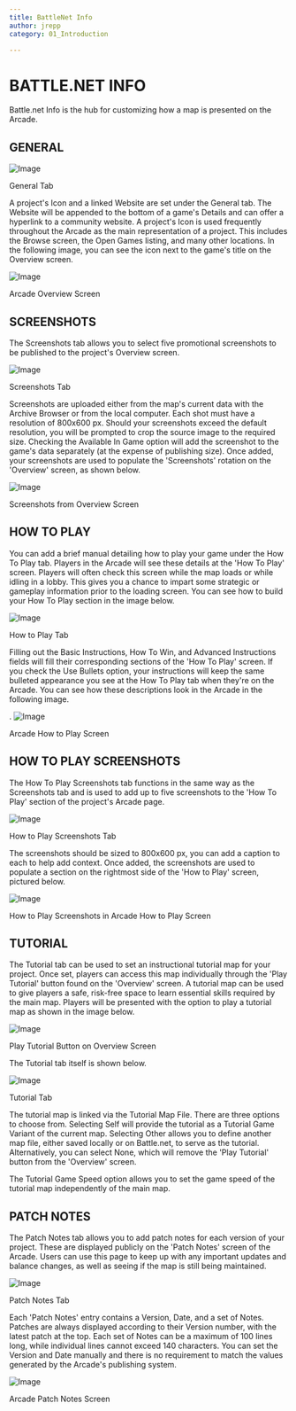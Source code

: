 ```yaml
---
title: BattleNet Info
author: jrepp
category: 01_Introduction

---
```

BATTLE.NET INFO
===============

Battle.net Info is the hub for customizing how a map is presented on the
Arcade.

GENERAL
-------

![Image](./resources/011_BattleNet_Info01.png)

General Tab

A project's Icon and a linked Website are set under the General tab. The
Website will be appended to the bottom of a game's Details and can offer
a hyperlink to a community website. A project's Icon is used frequently
throughout the Arcade as the main representation of a project. This
includes the Browse screen, the Open Games listing, and many other
locations. In the following image, you can see the icon next to the
game's title on the Overview screen.

![Image](./resources/011_BattleNet_Info02.png)

Arcade Overview Screen

SCREENSHOTS
-----------

The Screenshots tab allows you to select five promotional screenshots to
be published to the project's Overview screen.

![Image](./resources/011_BattleNet_Info03.png)

Screenshots Tab

Screenshots are uploaded either from the map's current data with the
Archive Browser or from the local computer. Each shot must have a
resolution of 800x600 px. Should your screenshots exceed the default
resolution, you will be prompted to crop the source image to the
required size. Checking the Available In Game option will add the
screenshot to the game's data separately (at the expense of publishing
size). Once added, your screenshots are used to populate the
'Screenshots' rotation on the 'Overview' screen, as shown below.

![Image](./resources/011_BattleNet_Info04.png)

Screenshots from Overview Screen

HOW TO PLAY
-----------

You can add a brief manual detailing how to play your game under the How
To Play tab. Players in the Arcade will see these details at the 'How To
Play' screen. Players will often check this screen while the map loads
or while idling in a lobby. This gives you a chance to impart some
strategic or gameplay information prior to the loading screen. You can
see how to build your How To Play section in the image below.

![Image](./resources/011_BattleNet_Info05.png)

How to Play Tab

Filling out the Basic Instructions, How To Win, and Advanced
Instructions fields will fill their corresponding sections of the 'How
To Play' screen. If you check the Use Bullets option, your instructions
will keep the same bulleted appearance you see at the How To Play tab
when they're on the Arcade. You can see how these descriptions look in
the Arcade in the following image.

. ![Image](./resources/011_BattleNet_Info06.png)

Arcade How to Play Screen

HOW TO PLAY SCREENSHOTS
-----------------------

The How To Play Screenshots tab functions in the same way as the
Screenshots tab and is used to add up to five screenshots to the 'How To
Play' section of the project's Arcade page.

![Image](./resources/011_BattleNet_Info07.png)

How to Play Screenshots Tab

The screenshots should be sized to 800x600 px, you can add a caption to
each to help add context. Once added, the screenshots are used to
populate a section on the rightmost side of the 'How to Play' screen,
pictured below.

![Image](./resources/011_BattleNet_Info08.png)

How to Play Screenshots in Arcade How to Play Screen

TUTORIAL
--------

The Tutorial tab can be used to set an instructional tutorial map for
your project. Once set, players can access this map individually through
the 'Play Tutorial' button found on the 'Overview' screen. A tutorial
map can be used to give players a safe, risk-free space to learn
essential skills required by the main map. Players will be presented
with the option to play a tutorial map as shown in the image below.

![Image](./resources/011_BattleNet_Info09.png)

Play Tutorial Button on Overview Screen

The Tutorial tab itself is shown below.

![Image](./resources/011_BattleNet_Info10.png)

Tutorial Tab

The tutorial map is linked via the Tutorial Map File. There are three
options to choose from. Selecting Self will provide the tutorial as a
Tutorial Game Variant of the current map. Selecting Other allows you to
define another map file, either saved locally or on Battle.net, to serve
as the tutorial. Alternatively, you can select None, which will remove
the 'Play Tutorial' button from the 'Overview' screen.

The Tutorial Game Speed option allows you to set the game speed of the
tutorial map independently of the main map.

PATCH NOTES
-----------

The Patch Notes tab allows you to add patch notes for each version of
your project. These are displayed publicly on the 'Patch Notes' screen
of the Arcade. Users can use this page to keep up with any important
updates and balance changes, as well as seeing if the map is still being
maintained.

![Image](./resources/011_BattleNet_Info11.png)

Patch Notes Tab

Each 'Patch Notes' entry contains a Version, Date, and a set of Notes.
Patches are always displayed according to their Version number, with the
latest patch at the top. Each set of Notes can be a maximum of 100 lines
long, while individual lines cannot exceed 140 characters. You can set
the Version and Date manually and there is no requirement to match the
values generated by the Arcade's publishing system.

![Image](./resources/011_BattleNet_Info12.png)

Arcade Patch Notes Screen
